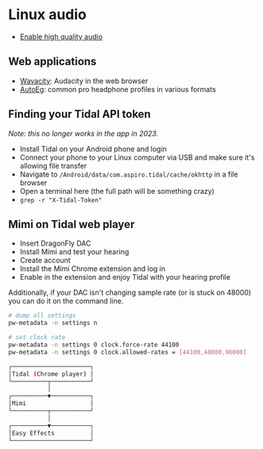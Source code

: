# Linux audio

- [Enable high quality audio](https://medium.com/@gamunu/enable-high-quality-audio-on-linux-6f16f3fe7e1f)

## Web applications

- [Wavacity](https://wavacity.com/): Audacity in the web browser
- [AutoEg](https://autoeq.app/): common pro headphone profiles in various formats

## Finding your Tidal API token

_Note: this no longer works in the app in 2023._

- Install Tidal on your Android phone and login
- Connect your phone to your Linux computer via USB and make sure it's allowing file transfer
- Navigate to `/Android/data/com.aspiro.tidal/cache/okhttp` in a file browser
- Open a terminal here (the full path will be something crazy)
- `grep -r "X-Tidal-Token"`

## Mimi on Tidal web player

- Insert DragonFly DAC
- Install Mimi and test your hearing
- Create account
- Install the Mimi Chrome extension and log in
- Enable in the extension and enjoy Tidal with your hearing profile

Additionally, if your DAC isn't changing sample rate (or is stuck on 48000) you can do it on the command line.

```bash
# dump all settings
pw-metadata -n settings n
```

```bash
# set clock rate
pw-metadata -n settings 0 clock.force-rate 44100
pw-metadata -n settings 0 clock.allowed-rates = [44100,48000,96000]
```

```bash
┌──────────────────────┐
│Tidal (Chrome player) │
└──────────┬───────────┘
           │
┌──────────▼───────────┐
│Mimi                  │
└──────────┬───────────┘
           │
┌──────────▼───────────┐
│Easy Effects          │
└──────────────────────┘
```

